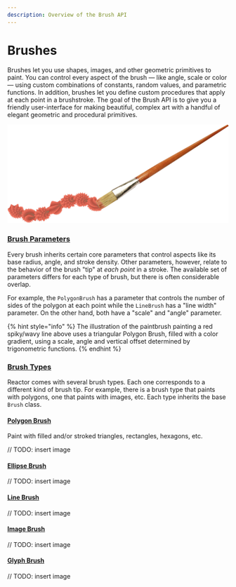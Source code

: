 ```yaml
---
description: Overview of the Brush API
---
```


# Brushes

Brushes let you use shapes, images, and other geometric primitives to paint. You can control every aspect of the brush — like angle, scale or color — using custom combinations of constants, random values, and parametric functions. In addition, brushes let you define custom procedures that apply at each point in a brushstroke. The goal of the Brush API is to give you a friendly user-interface for making beautiful, complex art with a handful of elegant geometric and procedural primitives.

![](../../.gitbook/assets/brushstroke.png)

### 

### [Brush Parameters](./#brush-parameters)

Every brush inherits certain core parameters that control aspects like its base radius, angle, and stroke density. Other parameters, however, relate to the behavior of the brush "tip" at _each point_ in a stroke. The available set of parameters differs for each type of brush, but there is often considerable overlap. 

For example, the `PolygonBrush` has a parameter that controls the number of sides of the polygon at each point while the `LineBrush` has a "line width" parameter. On the other hand, both have a "scale" and "angle" parameter.

{% hint style="info" %}
The illustration of the paintbrush painting a red spiky/wavy line above uses a triangular Polygon Brush, filled with a color gradient, using a scale, angle and vertical offset determined by trigonometric functions.
{% endhint %}

### [Brush Types](brush-types/)

Reactor comes with several brush types. Each one corresponds to a different kind of brush tip. For example, there is a brush type that paints with polygons, one that paints with images, etc. Each type inherits the base `Brush` class.

#### [Polygon Brush](brush-types/polygon-brushes/)

Paint with filled and/or stroked triangles, rectangles, hexagons, etc.

// TODO: insert image

#### [Ellipse Brush](brush-types/ellipse-brush/)

// TODO: insert image

#### [Line Brush](brush-types/line-brushes/)

// TODO: insert image

#### [Image Brush](brush-types/image-brushes/)

// TODO: insert image

#### [Glyph Brush](brush-types/glyph-brush/)

// TODO: insert image

